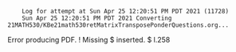         Log for attempt at Sun Apr 25 12:20:51 PM PDT 2021 (11728)
        Sun Apr 25 12:20:51 PM PDT 2021 Converting 21MATH530/KBe21math530retMatrixTransposePonderQuestions.org...
Error producing PDF.
! Missing $ inserted.
<inserted text> 
                $
l.258 

